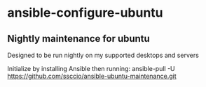 # ansible-configure-ubuntu
## Nightly maintenance for ubuntu

Designed to be run nightly on my supported desktops and servers

Initialize by installing Ansible then running:
ansible-pull -U https://github.com/ssccio/ansible-ubuntu-maintenance.git


